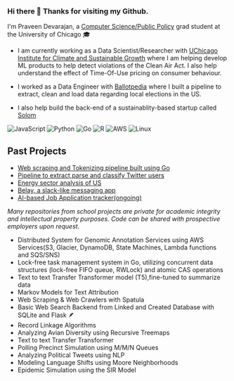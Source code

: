 ### Hi there 👋 Thanks for visiting my Github.

<!--
**pravchand/pravchand** is a ✨ _special_ ✨ repository because its `README.md` (this file) appears on your GitHub profile.


-->
I'm Praveen Devarajan, a [Computer Science/Public Policy](https://capp.uchicago.edu/) grad student at the University of Chicago 🎓

- I am currently working as a Data Scientist/Researcher with [UChicago Institute for Climate and Sustainable Growth](https://climate.uchicago.edu/) where I am helping develop ML products to help detect violations of the Clean Air Act. I also help understand the effect of Time-Of-Use pricing on consumer behaviour.

- I worked as a Data Engineer with [Ballotpedia](https://ballotpedia.org/) where I built a pipeline to extract, clean and load data regarding local elections in the US.

- I also help build the back-end of a sustainablity-based startup called [Solom](https://solom.earth)

![JavaScript](https://img.shields.io/badge/Code-JavaScript-informational?style=flat&logo=javascript&color=F7DF1E)
![Python](https://img.shields.io/badge/Code-Python-informational?style=flat&logo=python&color=3776AB)
![Go](https://img.shields.io/badge/Code-Go-informational?style=flat&logo=go&color=00ADD8)
![R](https://img.shields.io/badge/Code-R-informational?style=flat&logo=r&color=276DC3)
![AWS](https://img.shields.io/badge/Cloud-AWS-informational?style=flat&logo=amazon-aws&color=232F3E)
![Linux](https://img.shields.io/badge/System-Linux-informational?style=flat&logo=linux&color=FCC624)

## Past Projects

- [Web scraping and Tokenizing pipeline built using Go](https://github.com/pravchand/web_scraping_Go)
- [Pipeline to extract,parse and classify Twitter users](https://github.com/Energy-Lab-Pollution/twitter_search)
- [Energy sector analysis of US](https://github.com/pravchand/energy_project)
- [Belay, a slack-like messaging app](https://github.com/pravchand/belay)
- [AI-based Job Application tracker(ongoing)](https://github.com/pravchand/drona)
 
_Many repositories from school projects are private for academic integrity and intellectual property purposes. Code can be shared with prospective employers upon request._

- Distributed System for Genomic Annotation Services using AWS Services(S3, Glacier, DynamoDB, State Machines, Lambda functions and SQS/SNS)
- Lock-free task management system in Go, utilizing concurrent data structures (lock-free FIFO
queue, RWLock) and atomic CAS operations 
- Text to text Transfer Transformer model (T5),fine-tuned to summarize data
- Markov Models for Text Attribution
- Web Scraping & Web Crawlers with Spatula
- Basic Web Search Backend from Linked and Created Database with SQLite and Flask 🪶
- Record Linkage Algorithms
- Analyzing Avian Diversity using Recursive Treemaps
- Text to text Transfer Transformer
- Polling Precinct Simulation using M/M/N Queues
- Analyzing Political Tweets using NLP
- Modeling Language Shifts using Moore Neighborhoods
- Epidemic Simulation using the SIR Model
